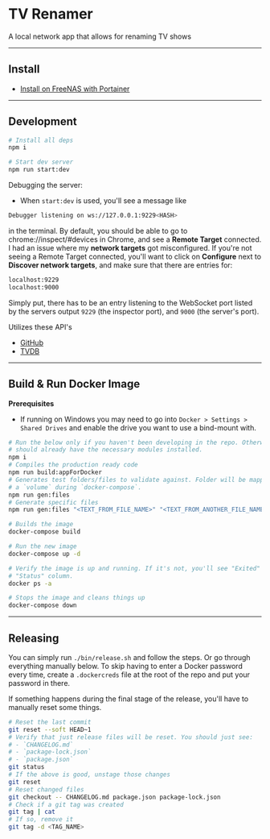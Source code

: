 # TV Renamer

A local network app that allows for renaming TV shows

---

## Install

- [Install on FreeNAS with Portainer](docs/FreeNAS.md)

---

## Development

```sh
# Install all deps
npm i

# Start dev server
npm run start:dev
```

Debugging the server:
- When `start:dev` is used, you'll see a message like
```sh
Debugger listening on ws://127.0.0.1:9229<HASH>
```
in the terminal. By default, you should be able to go to chrome://inspect/#devices
in Chrome, and see a **Remote Target** connected. I had an issue where my
**network targets** got misconfigured. If you're not seeing a Remote Target
connected, you'll want to click on **Configure** next to **Discover network
targets**, and make sure that there are entries for:
```sh
localhost:9229
localhost:9000
```
Simply put, there has to be an entry listening to the WebSocket port listed by
the servers output `9229` (the inspector port), and `9000` (the server's port).

Utilizes these API's
- [GitHub](https://developer.github.com/v3/repos)
- [TVDB](https://api.thetvdb.com/swagger)

---

## Build & Run Docker Image

**Prerequisites**
- If running on Windows you may need to go into `Docker > Settings > Shared Drives`
  and enable the drive you want to use a bind-mount with.

```sh
# Run the below only if you haven't been developing in the repo. Otherwise you 
# should already have the necessary modules installed.
npm i
# Compiles the production ready code
npm run build:appForDocker
# Generates test folders/files to validate against. Folder will be mapped via
# a `volume` during `docker-compose`.
npm run gen:files
# Generate specific files
npm run gen:files "<TEXT_FROM_FILE_NAME>" "<TEXT_FROM_ANOTHER_FILE_NAME>"

# Builds the image
docker-compose build

# Run the new image
docker-compose up -d

# Verify the image is up and running. If it's not, you'll see "Exited" in the
# "Status" column.
docker ps -a

# Stops the image and cleans things up
docker-compose down
```

---

## Releasing

You can simply run `./bin/release.sh` and follow the steps. Or go through
everything manually below. To skip having to enter a Docker password every time,
create a `.dockercreds` file at the root of the repo and put your password in
there.

If something happens during the final stage of the release, you'll have to
manually reset some things.
```sh
# Reset the last commit
git reset --soft HEAD~1
# Verify that just release files will be reset. You should just see:
# - `CHANGELOG.md`
# - `package-lock.json`
# - `package.json`
git status
# If the above is good, unstage those changes
git reset
# Reset changed files
git checkout -- CHANGELOG.md package.json package-lock.json
# Check if a git tag was created
git tag | cat
# If so, remove it
git tag -d <TAG_NAME>
```
